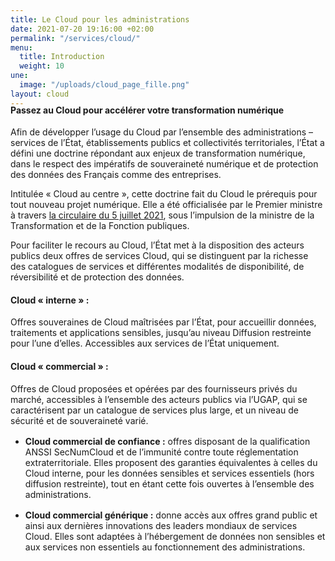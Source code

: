 ```yaml
---
title: Le Cloud pour les administrations
date: 2021-07-20 19:16:00 +02:00
permalink: "/services/cloud/"
menu:
  title: Introduction
  weight: 10
une:
  image: "/uploads/cloud_page_fille.png"
layout: cloud
---
```


<h4 style="margin-top:-20px">Passez au Cloud pour accélérer votre transformation numérique</h4>

Afin de développer l’usage du Cloud par l’ensemble des administrations – services de l’État, établissements publics et collectivités territoriales, l’État a défini une doctrine répondant aux enjeux de transformation numérique, dans le respect des impératifs de souveraineté numérique et de protection des données des Français comme des entreprises.

Intitulée « Cloud au centre », cette doctrine fait du Cloud le prérequis pour tout nouveau projet numérique. Elle a été officialisée par le Premier ministre à travers [la circulaire du 5 juillet 2021](https://www.legifrance.gouv.fr/circulaire/id/45205 "la circulaire du 5 juillet 2021 - Lien externe"), sous l’impulsion de la ministre de la Transformation et de la Fonction publiques.

Pour faciliter le recours au Cloud, l’État met à la disposition des acteurs publics deux offres de services Cloud, qui se distinguent par la richesse des catalogues de services et différentes modalités de disponibilité, de réversibilité et de protection des données.

<div class="noir encadre">
<h4>Cloud «&nbsp;interne&nbsp;»&nbsp;:</h4> 
<p>Offres souveraines de Cloud maîtrisées par l’État, pour accueillir données, traitements et applications sensibles, jusqu’au niveau Diffusion restreinte pour l’une d’elles. Accessibles aux services de l’État uniquement.</p> 
<h4>Cloud «&nbsp;commercial&nbsp;»&nbsp;:</h4> 
<p>Offres de Cloud proposées et opérées par des fournisseurs privés du marché, accessibles à l’ensemble des acteurs publics via l’UGAP, qui se caractérisent par un catalogue de services plus large, et un niveau de sécurité et de souveraineté varié.</p> 
<ul> <li> <p style="margin-top:1rem; margin-bottom:1rem;"><strong>Cloud commercial de confiance&nbsp;:</strong>  offres disposant de la qualification ANSSI SecNumCloud et de l’immunité contre toute réglementation extraterritoriale. Elles proposent des garanties équivalentes à celles du Cloud interne, pour les données sensibles et services essentiels (hors diffusion restreinte), tout en étant cette fois ouvertes à l’ensemble des administrations.</p> </li> 
<li> <p><strong>Cloud commercial générique :</strong> donne accès aux offres grand public et ainsi aux dernières innovations des leaders mondiaux de services Cloud. Elles sont adaptées à l’hébergement de données non sensibles et aux services non essentiels au fonctionnement des administrations.</p> </li> </ul> 
</div>
